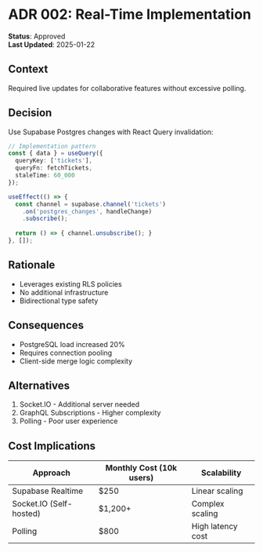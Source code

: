# ADR 002: Real-Time Implementation

**Status**: Approved  
**Last Updated**: 2025-01-22

## Context  

Required live updates for collaborative features without excessive polling.

## Decision  

Use Supabase Postgres changes with React Query invalidation:

```typescript
// Implementation pattern
const { data } = useQuery({
  queryKey: ['tickets'],
  queryFn: fetchTickets,
  staleTime: 60_000
});

useEffect(() => {
  const channel = supabase.channel('tickets')
    .on('postgres_changes', handleChange)
    .subscribe();
  
  return () => { channel.unsubscribe(); }
}, []);
```

## Rationale  

- Leverages existing RLS policies
- No additional infrastructure
- Bidirectional type safety

## Consequences  

- PostgreSQL load increased 20%
- Requires connection pooling
- Client-side merge logic complexity

## Alternatives  

1. Socket.IO - Additional server needed
2. GraphQL Subscriptions - Higher complexity
3. Polling - Poor user experience

## Cost Implications

| Approach | Monthly Cost (10k users) | Scalability |
|----------|--------------------------|-------------|
| Supabase Realtime | $250 | Linear scaling |
| Socket.IO (Self-hosted) | $1,200+ | Complex scaling |
| Polling | $800 | High latency cost |
